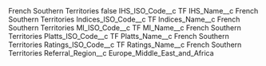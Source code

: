 <?xml version="1.0" encoding="UTF-8"?>
<CustomMetadata xmlns="http://soap.sforce.com/2006/04/metadata" xmlns:xsi="http://www.w3.org/2001/XMLSchema-instance" xmlns:xsd="http://www.w3.org/2001/XMLSchema">
    <label>French Southern Territories</label>
    <protected>false</protected>
    <values>
        <field>IHS_ISO_Code__c</field>
        <value xsi:type="xsd:string">TF</value>
    </values>
    <values>
        <field>IHS_Name__c</field>
        <value xsi:type="xsd:string">French Southern Territories</value>
    </values>
    <values>
        <field>Indices_ISO_Code__c</field>
        <value xsi:type="xsd:string">TF</value>
    </values>
    <values>
        <field>Indices_Name__c</field>
        <value xsi:type="xsd:string">French Southern Territories</value>
    </values>
    <values>
        <field>MI_ISO_Code__c</field>
        <value xsi:type="xsd:string">TF</value>
    </values>
    <values>
        <field>MI_Name__c</field>
        <value xsi:type="xsd:string">French Southern Territories</value>
    </values>
    <values>
        <field>Platts_ISO_Code__c</field>
        <value xsi:type="xsd:string">TF</value>
    </values>
    <values>
        <field>Platts_Name__c</field>
        <value xsi:type="xsd:string">French Southern Territories</value>
    </values>
    <values>
        <field>Ratings_ISO_Code__c</field>
        <value xsi:type="xsd:string">TF</value>
    </values>
    <values>
        <field>Ratings_Name__c</field>
        <value xsi:type="xsd:string">French Southern Territories</value>
    </values>
    <values>
        <field>Referral_Region__c</field>
        <value xsi:type="xsd:string">Europe_Middle_East_and_Africa</value>
    </values>
</CustomMetadata>

